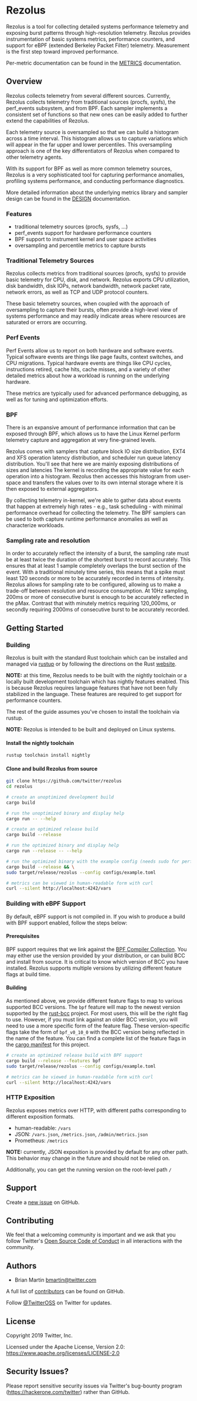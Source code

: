 # Rezolus

Rezolus is a tool for collecting detailed systems performance telemetry and
exposing burst patterns through high-resolution telemetry. Rezolus provides
instrumentation of basic systems metrics, performance counters, and support for
eBPF (extended Berkeley Packet Filter) telemetry. Measurement is the first step
toward improved performance.

Per-metric documentation can be found in the [METRICS](docs/METRICS.md)
documentation.

## Overview

Rezolus collects telemetry from several different sources. Currently, Rezolus
collects telemetry from traditional sources (procfs, sysfs), the perf_events
subsystem, and from BPF. Each sampler implements a consistent set of functions
so that new ones can be easily added to further extend the capabilities of
Rezolus.

Each telemetry source is oversampled so that we can build a histogram across a
time interval. This histogram allows us to capture variations which will appear
in the far upper and lower percentiles. This oversampling approach is one of
the key differentiators of Rezolus when compared to other telemetry agents.

With its support for BPF as well as more common telemetry sources, Rezolus is
a very sophisticated tool for capturing performance anomalies, profiling
systems performance, and conducting performance diagnostics.

More detailed information about the underlying metrics library and sampler
design can be found in the [DESIGN](docs/DESIGN.md) documentation.

### Features

* traditional telemetry sources (procfs, sysfs, ...)
* perf_events support for hardware performance counters
* BPF support to instrument kernel and user space activities
* oversampling and percentile metrics to capture bursts

### Traditional Telemetry Sources

Rezolus collects metrics from traditional sources (procfs, sysfs) to provide
basic telemetry for CPU, disk, and network. Rezolus exports CPU utilization,
disk bandwidth, disk IOPs, network bandwidth, network packet rate, network
errors, as well as TCP and UDP protocol counters.

These basic telemetry sources, when coupled with the approach of oversampling
to capture their bursts, often provide a high-level view of systems performance
and may readily indicate areas where resources are saturated or errors are
occurring.

### Perf Events

Perf Events allow us to report on both hardware and software events. Typical
software events are things like page faults, context switches, and CPU
migrations. Typical hardware events are things like CPU cycles, instructions
retired, cache hits, cache misses, and a variety of other detailed metrics
about how a workload is running on the underlying hardware.

These metrics are typically used for advanced performance debugging, as well as
for tuning and optimization efforts.

### BPF

There is an expansive amount of performance information that can be exposed
through BPF, which allows us to have the Linux Kernel perform telemetry
capture and aggregation at very fine-grained levels.

Rezolus comes with samplers that capture block IO size distribution, EXT4 and
XFS operation latency distribution, and scheduler run queue latency
distribution. You'll see that here we are mainly exposing distributions of
sizes and latencies The kernel is recording the appropriate value for each
operation into a histogram. Rezolus then accesses this histogram from
user-space and transfers the values over to its own internal storage where it
is then exposed to external aggregators.

By collecting telemetry in-kernel, we're able to gather data about events that
happen at extremely high rates - e.g., task scheduling - with minimal
performance overhead for collecting the telemetry. The BPF samplers can be
used to both capture runtime performance anomalies as well as characterize
workloads.

### Sampling rate and resolution

In order to accurately reflect the intensity of a burst, the sampling rate must
be at least twice the duration of the shortest burst to record accurately. This
ensures that at least 1 sample completely overlaps the burst section of the
event. With a traditional minutely time series, this means that a spike must
least 120 seconds or more to be accurately recorded in terms of intensity.
Rezolus allows for sampling rate to be configured, allowing us to make a
trade-off between resolution and resource consumption. At 10Hz sampling, 200ms
or more of consecutive burst is enough to be accurately reflected in the pMax.
Contrast that with minutely metrics requiring 120_000ms, or secondly requiring
2000ms of consecutive burst to be accurately recorded.

## Getting Started

### Building

Rezolus is built with the standard Rust toolchain which can be installed and
managed via [rustup](https://rustup.rs) or by following the directions on the
Rust [website](https://www.rust-lang.org/).

**NOTE:** at this time, Rezolus needs to be built with the nightly toolchain
or a locally built development toolchain which has nightly features enabled.
This is because Rezolus requires language features that have not been fully
stabilized in the language. These features are required to get support for
performance counters.

The rest of the guide assumes you've chosen to install the toolchain via rustup.

**NOTE:** Rezolus is intended to be built and deployed on Linux systems.

#### Install the nightly toolchain
```bash
rustup toolchain install nightly
```
#### Clone and build Rezolus from source
```bash
git clone https://github.com/twitter/rezolus
cd rezolus

# create an unoptimized development build
cargo build

# run the unoptimized binary and display help
cargo run -- --help

# create an optimized release build
cargo build --release

# run the optimized binary and display help
cargo run --release -- --help

# run the optimized binary with the example config (needs sudo for perf_events)
cargo build --release && \
sudo target/release/rezolus --config configs/example.toml

# metrics can be viewed in human-readable form with curl
curl --silent http://localhost:4242/vars
```

### Building with eBPF Support

By default, eBPF support is not compiled in. If you wish to produce a build with
BPF support enabled, follow the steps below:

#### Prerequisites

BPF support requires that we link against the [BPF Compiler Collection]. You
may either use the version provided by your distribution, or can build BCC and
install from source. It is critical to know which version of BCC you have
installed. Rezolus supports multiple versions by utilizing different feature
flags at build time.

#### Building

As mentioned above, we provide different feature flags to map to various
supported BCC versions. The `bpf` feature will map to the newest version
supported by the [rust-bcc] project. For most users, this will be the right flag
to use. However, if you must link against an older BCC version, you will need
to use a more specific form of the feature flag. These version-specific flags
take the form of `bpf_v0_10_0` with the BCC version being reflected in the name
of the feature. You can find a complete list of the feature flags in the
[cargo manifest] for this project.

```bash
# create an optimized release build with BPF support
cargo build --release --features bpf
sudo target/release/rezolus --config configs/example.toml

# metrics can be viewed in human-readable form with curl
curl --silent http://localhost:4242/vars
```

### HTTP Exposition

Rezolus exposes metrics over HTTP, with different paths corresponding to
different exposition formats.

* human-readable: `/vars`
* JSON: `/vars.json`, `/metrics.json`, `/admin/metrics.json`
* Prometheus: `/metrics`

**NOTE:** currently, JSON exposition is provided by default for any other path.
This behavior may change in the future and should not be relied on.

Additionally, you can get the running version on the root-level path `/`

## Support

Create a [new issue](https://github.com/twitter/rezolus/issues/new) on GitHub.

## Contributing

We feel that a welcoming community is important and we ask that you follow
Twitter's [Open Source Code of Conduct] in all interactions with the community.

## Authors

* Brian Martin <bmartin@twitter.com>

A full list of [contributors] can be found on GitHub.

Follow [@TwitterOSS](https://twitter.com/twitteross) on Twitter for updates.

## License

Copyright 2019 Twitter, Inc.

Licensed under the Apache License, Version 2.0:
https://www.apache.org/licenses/LICENSE-2.0

## Security Issues?

Please report sensitive security issues via Twitter's bug-bounty program
(https://hackerone.com/twitter) rather than GitHub.

[cargo manifest]: https://github.com/twitter/rezolus/blob/master/Cargo.toml
[contributors]: https://github.com/twitter/rezolus/graphs/contributors?type=a
[rust-bcc]: https://github.com/rust-bpf/rust-bcc
[BPF Compiler Collection]: https://github.com/iovisor/bcc
[Open Source Code of Conduct]: https://github.com/twitter/code-of-conduct/blob/master/code-of-conduct.md
